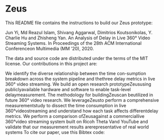 # Zeus
This README file contains the instructions to build our Zeus prototype:

Jun Yi, Md Reazul Islam, Shivang Aggarwal, Dimitrios Koutsonikolas, Y. Charlie Hu and Zhisheng Yan. An Analysis of Delay in Live 360° Video Streaming Systems. In Proceedings of the 28th ACM International Conferenceon Multimedia (MM ’20), 2020. 

The data and source code are distributed under the terms of the MIT license. Our contributions in this project are:

We identify the diverse relationship between the time con-sumption breakdown across the system pipeline and thethree delay metrics in live 360° video streaming. 
We build an open research prototypeZeususing publiclyavailable hardware and software to enable task-level delaymeasurement. The methodology for buildingZeuscan beutilized in future 360° video research.
We leverageZeusto perform a comprehensive measurementstudy to dissect the time consumption in live 360°videostreaming and understand how each task affects differentdelay metrics.
We perform a comparison ofZeusagainst a commerciallive 360°video streaming system built on Ricoh Theta Vand YouTube and validate that our measurement results arerepresentative of real world systems 
To cite our paper, use this Bibtex code:
